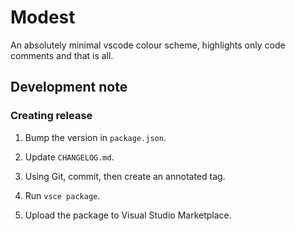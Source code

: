 # Modest

An absolutely minimal vscode colour scheme, highlights only code comments and that is all.

## Development note

### Creating release

1. Bump the version in `package.json`.

1. Update `CHANGELOG.md`.

1. Using Git, commit, then create an annotated tag.

1. Run `vsce package`.

1. Upload the package to Visual Studio Marketplace.
